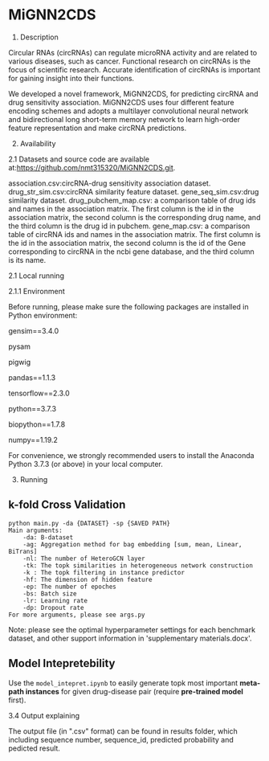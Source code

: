 # MiGNN2CDS


1. Description
   
Circular RNAs (circRNAs) can regulate microRNA activity and are related to various diseases, such as cancer. Functional research on circRNAs is the focus of scientific research. Accurate identification of circRNAs is important for gaining insight into their functions.

We developed a novel framework, MiGNN2CDS, for predicting circRNA and drug sensitivity association. MiGNN2CDS uses four different feature encoding schemes and adopts a multilayer convolutional neural network and bidirectional long short-term memory network to learn high-order feature representation and make circRNA predictions. 

2. Availability

2.1 Datasets and source code are available at:https://github.com/nmt315320/MiGNN2CDS.git.

association.csv:circRNA-drug sensitivity association dataset.
drug_str_sim.csv:circRNA similarity feature dataset.
gene_seq_sim.csv:drug similarity dataset.
drug_pubchem_map.csv: a comparison table of drug ids and names in the association matrix. The first column is the id in the association matrix, the second column is the corresponding drug name, and the third column is the drug id in pubchem.
gene_map.csv: a comparison table of circRNA ids and names in the association matrix. The first column is the id in the association matrix, the second column is the id of the Gene corresponding to circRNA in the ncbi gene database, and the third column is its name.

2.1 Local running

2.1.1 Environment

Before running, please make sure the following packages are installed in Python environment:

gensim==3.4.0

pysam

pigwig

pandas==1.1.3

tensorflow==2.3.0

python==3.7.3

biopython==1.7.8

numpy==1.19.2

For convenience, we strongly recommended users to install the Anaconda Python 3.7.3 (or above) in your local computer.

3. Running

## k-fold Cross Validation
    python main.py -da {DATASET} -sp {SAVED PATH}
    Main arguments:
        -da: B-dataset 
        -ag: Aggregation method for bag embedding [sum, mean, Linear, BiTrans]
        -nl: The number of HeteroGCN layer
        -tk: The topk similarities in heterogeneous network construction
        -k : The topk filtering in instance predictor
        -hf: The dimension of hidden feature
        -ep: The number of epoches
        -bs: Batch size
        -lr: Learning rate
        -dp: Dropout rate
    For more arguments, please see args.py
Note: please see the optimal hyperparameter settings for each benchmark dataset, and other support information in 'supplementary materials.docx'.  

## Model Intepretebility
Use the ``model_intepret.ipynb`` to easily generate topk most important **meta-path instances** for given drug-disease pair (require **pre-trained model** first). 

3.4 Output explaining

The output file (in ".csv" format) can be found in results folder, which including sequence number, sequence_id, predicted probability and pedicted result.


